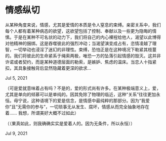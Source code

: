  # **情感纵切**



从某种角度来说，情感，尤其是爱情的本质是令人窒息的束缚。亲密关系中，我们每个人都有着某种病态的欲望，这欲望包括了控制、奉献以及一些更为隐晦的情愫。于是在某种不可名状的动力下，我们将自己的内心裸裎给他人，渴望以此博得对他精神的捆绑。这是吞噬彼此的强烈冲动；当渴望演变成占有，恣情凌越了理智，一切举动也浸淫了迷幻的非理性。束缚，恐怕正是在这种境况下勒紧其枝蔓的。我们将彼此的生命紧系于绳索两极，唯恐一方的坠落引起情感的毁灭。这并非许诺或者契约，而是某种道德层面的勒索，是嫉妒、焦虑的温床。当恋人十指紧扣，其具象接触背后显然隐藏着更深的欲求… 







Jul 5, 2021





（可是爱就意味着占有吗？不是的，爱的形式尚有许多。在某种极端意义上，爱，尤其是单向的倾慕可以是单纯的。因其免除了物理的临近，这种“关系”往往更加永恒。毋宁说，这种语境下的爱是信念，是情感中最纯粹的那部分。因为“我爱你”且“无需你的参与”，一切琐事无从发生、腐坏，情感从而完全抽象地存在着…… 我想，所谓美好大概不过如此）



（（果真如此，则我确确实实是爱着人的。因为无条件，所以永恒））





Jul 9, 2021